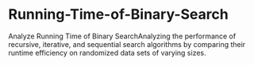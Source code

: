 # Running-Time-of-Binary-Search
Analyze Running Time of Binary SearchAnalyzing the performance of recursive, iterative, and sequential search algorithms by comparing their runtime efficiency on randomized data sets of varying sizes.
